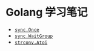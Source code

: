 # Golang 学习笔记

* [`sync.Once`](./learn_sync_once.md)
* [`sync.WaitGroup`](./learn_sync_waitgroup.md)
* [`strconv.Atoi`](./learn_strconv_atoi.md)